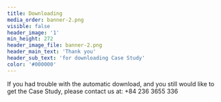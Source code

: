 ```yaml
---
title: Downloading
media_order: banner-2.png
visible: false
header_image: '1'
min_height: 272
header_image_file: banner-2.png
header_main_text: 'Thank you'
header_sub_text: 'for downloading Case Study'
color: '#000000'
---
```


If you had trouble with the automatic download, and you still would like to get the Case Study, please contact us at: +84 236 3655 336